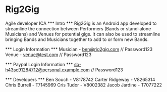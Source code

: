 # Rig2Gig
Agile developer ICA
*** Intro ***
Rig2Gig is an Android app developed to streamline the connection between Performers 
(Bands or stand-alone Musicians) and Venues for potential gigs. It can also be used to
streamline bringing Bands and Musicians together to add to or form new Bands.

*** Login Information ***
Musician - ben@rig2gig.com // Password123
Venue	 - venue@test.com  // Password123

*** Paypal Login Information ***
sb-h43sc91284712@personal.example.com // Password123

*** Developers ***
Ben Souch - V8178742
Carter Ridgeway - V8265314
Chris Burrell - T7145969
Cris Tudor - V8002382
Jacob Jardine - T7077222
